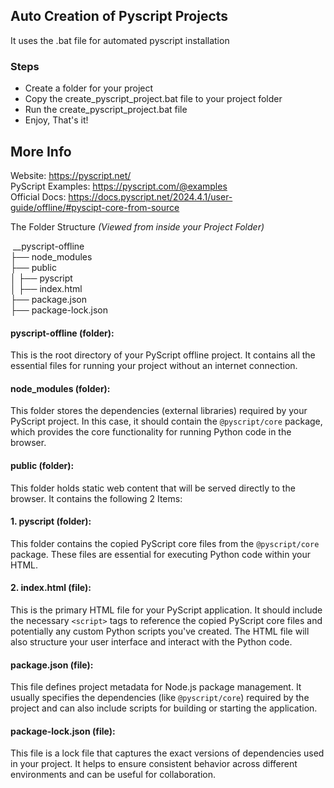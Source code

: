 ## Auto Creation of Pyscript Projects
It uses the .bat file for automated pyscript installation

### Steps
- Create a folder for your project
- Copy the create_pyscript_project.bat file to your project folder
- Run the create_pyscript_project.bat file
- Enjoy, That's it!


## More Info
Website: https://pyscript.net/  
PyScript Examples: https://pyscript.com/@examples  
Official Docs: https://docs.pyscript.net/2024.4.1/user-guide/offline/#pyscipt-core-from-source  


The Folder Structure *(Viewed from inside your Project Folder)*

&nbsp;__pyscript-offline  
├── node_modules  
├── public  
│   ├── pyscript  
│   ├── index.html  
├── package.json  
├── package-lock.json 



#### pyscript-offline (folder):

This is the root directory of your PyScript offline project. It contains all the essential files for running your project without an internet connection.

#### node_modules (folder):

This folder stores the dependencies (external libraries) required by your PyScript project. In this case, it should contain the `@pyscript/core` package, which provides the core functionality for running Python code in the browser.

#### public (folder):

This folder holds static web content that will be served directly to the browser. It contains the following 2 Items:

#### 1. pyscript (folder):

This folder contains the copied PyScript core files from the `@pyscript/core` package. These files are essential for executing Python code within your HTML.

#### 2. index.html (file):

This is the primary HTML file for your PyScript application. It should include the necessary `<script>` tags to reference the copied PyScript core files and potentially any custom Python scripts you've created. The HTML file will also structure your user interface and interact with the Python code.

#### package.json (file):

This file defines project metadata for Node.js package management. It usually specifies the dependencies (like `@pyscript/core`) required by the project and can also include scripts for building or starting the application.

#### package-lock.json (file):

This file is a lock file that captures the exact versions of dependencies used in your project. It helps to ensure consistent behavior across different environments and can be useful for collaboration.
